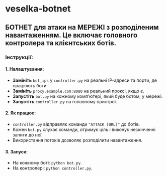 # veselka-botnet
## БОТНЕТ для атаки на МЕРЕЖІ з розподіленим навантаженням. Це включає головного контролера та клієнтських ботів.

### Інструкції:
#### 1. Налаштування:
- **Замініть** `bot_ips` у `controller.py` на реальні IP-адреси та порти, де працюють боти.
- **Замініть** `proxy.example.com:8080` на реальний проксі, якщо є.
- **Запустіть** `bot.py` на кожному комп’ютері, який буде ботом, у мережі.
- **Запустіть** `controller.py` на головному пристрої.

#### 2. Як працює:
- `controller.py` відправляє команди `"ATTACK [URL]"` до ботів.
- Кожен `bot.py` слухає команди, отримує ціль і виконує нескінченні запити до неї.
- Використання потоків дозволяє розподілити навантаження.

#### 3. Запуск:
- На кожному боті: `python bot.py`.
- На контролері: `python controller.py`.
